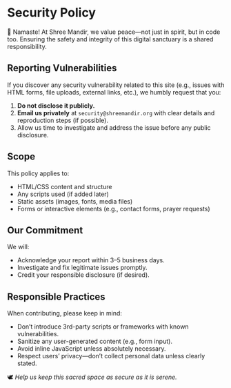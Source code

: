 # Security Policy

🙏 Namaste! At Shree Mandir, we value peace—not just in spirit, but in code too. Ensuring the safety and integrity of this digital sanctuary is a shared responsibility.

## Reporting Vulnerabilities

If you discover any security vulnerability related to this site (e.g., issues with HTML forms, file uploads, external links, etc.), we humbly request that you:

1. **Do not disclose it publicly.**
2. **Email us privately** at `security@shreemandir.org` with clear details and reproduction steps (if possible).
3. Allow us time to investigate and address the issue before any public disclosure.

## Scope

This policy applies to:

- HTML/CSS content and structure
- Any scripts used (if added later)
- Static assets (images, fonts, media files)
- Forms or interactive elements (e.g., contact forms, prayer requests)

## Our Commitment

We will:

- Acknowledge your report within 3–5 business days.
- Investigate and fix legitimate issues promptly.
- Credit your responsible disclosure (if desired).

## Responsible Practices

When contributing, please keep in mind:

- Don’t introduce 3rd-party scripts or frameworks with known vulnerabilities.
- Sanitize any user-generated content (e.g., form input).
- Avoid inline JavaScript unless absolutely necessary.
- Respect users’ privacy—don’t collect personal data unless clearly stated.

🕊 *Help us keep this sacred space as secure as it is serene.*
